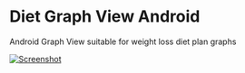 # Diet Graph View Android

Android Graph View suitable for weight loss diet plan graphs

[![Screenshot](https://github.com/ShakirEmstell/Diet-Graph-View-Android/raw/master/img/Screenshot%202021-06-07%20at%205.18.09%20PM.png)](#features)



